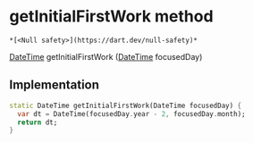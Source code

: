 


# getInitialFirstWork method




    *[<Null safety>](https://dart.dev/null-safety)*




[DateTime](https://api.flutter.dev/flutter/dart-core/DateTime-class.html) getInitialFirstWork
([DateTime](https://api.flutter.dev/flutter/dart-core/DateTime-class.html) focusedDay)








## Implementation

```dart
static DateTime getInitialFirstWork(DateTime focusedDay) {
  var dt = DateTime(focusedDay.year - 2, focusedDay.month);
  return dt;
}
```







